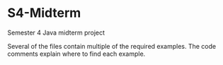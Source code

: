 # S4-Midterm
Semester 4 Java midterm project

Several of the files contain multiple of the required examples.
The code comments explain where to find each example.
